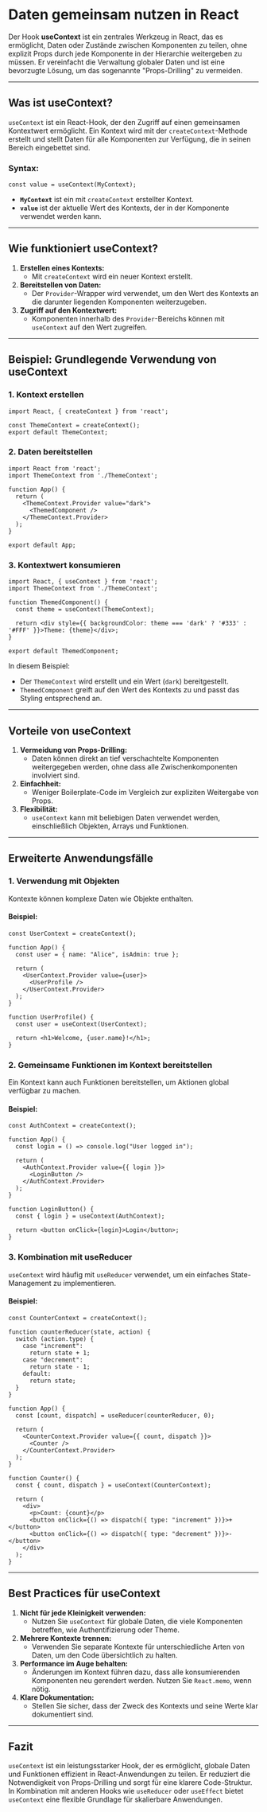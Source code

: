# **Daten gemeinsam nutzen in React**

Der Hook **useContext** ist ein zentrales Werkzeug in React, das es ermöglicht, Daten oder Zustände zwischen Komponenten zu teilen, ohne explizit Props durch jede Komponente in der Hierarchie weitergeben zu müssen. Er vereinfacht die Verwaltung globaler Daten und ist eine bevorzugte Lösung, um das sogenannte "Props-Drilling" zu vermeiden.

---

## **Was ist useContext?**
`useContext` ist ein React-Hook, der den Zugriff auf einen gemeinsamen Kontextwert ermöglicht. Ein Kontext wird mit der `createContext`-Methode erstellt und stellt Daten für alle Komponenten zur Verfügung, die in seinen Bereich eingebettet sind.
### **Syntax:**
```
const value = useContext(MyContext);
```
- **`MyContext`** ist ein mit `createContext` erstellter Kontext.    
- **`value`** ist der aktuelle Wert des Kontexts, der in der Komponente verwendet werden kann.
    
---
## **Wie funktioniert useContext?**
1. **Erstellen eines Kontexts:**    
    - Mit `createContext` wird ein neuer Kontext erstellt.        
2. **Bereitstellen von Daten:**    
    - Der `Provider`-Wrapper wird verwendet, um den Wert des Kontexts an die darunter liegenden Komponenten weiterzugeben.        
3. **Zugriff auf den Kontextwert:**    
    - Komponenten innerhalb des `Provider`-Bereichs können mit `useContext` auf den Wert zugreifen.     
---
## **Beispiel: Grundlegende Verwendung von useContext**
### **1. Kontext erstellen**
```
import React, { createContext } from 'react';

const ThemeContext = createContext();
export default ThemeContext;
```
### **2. Daten bereitstellen**
```
import React from 'react';
import ThemeContext from './ThemeContext';

function App() {
  return (
    <ThemeContext.Provider value="dark">
      <ThemedComponent />
    </ThemeContext.Provider>
  );
}

export default App;
```
### **3. Kontextwert konsumieren**
```
import React, { useContext } from 'react';
import ThemeContext from './ThemeContext';

function ThemedComponent() {
  const theme = useContext(ThemeContext);

  return <div style={{ backgroundColor: theme === 'dark' ? '#333' : '#FFF' }}>Theme: {theme}</div>;
}

export default ThemedComponent;
```
In diesem Beispiel:
- Der `ThemeContext` wird erstellt und ein Wert (`dark`) bereitgestellt.    
- `ThemedComponent` greift auf den Wert des Kontexts zu und passt das Styling entsprechend an.
    
---
## **Vorteile von useContext**
1. **Vermeidung von Props-Drilling:**    
    - Daten können direkt an tief verschachtelte Komponenten weitergegeben werden, ohne dass alle Zwischenkomponenten involviert sind.        
2. **Einfachheit:**    
    - Weniger Boilerplate-Code im Vergleich zur expliziten Weitergabe von Props.        
3. **Flexibilität:**    
    - `useContext` kann mit beliebigen Daten verwendet werden, einschließlich Objekten, Arrays und Funktionen.
        
---
## **Erweiterte Anwendungsfälle**
### **1. Verwendung mit Objekten**
Kontexte können komplexe Daten wie Objekte enthalten.
#### **Beispiel:**
```
const UserContext = createContext();

function App() {
  const user = { name: "Alice", isAdmin: true };

  return (
    <UserContext.Provider value={user}>
      <UserProfile />
    </UserContext.Provider>
  );
}

function UserProfile() {
  const user = useContext(UserContext);

  return <h1>Welcome, {user.name}!</h1>;
}
```
### **2. Gemeinsame Funktionen im Kontext bereitstellen**
Ein Kontext kann auch Funktionen bereitstellen, um Aktionen global verfügbar zu machen.
#### **Beispiel:**
```
const AuthContext = createContext();

function App() {
  const login = () => console.log("User logged in");

  return (
    <AuthContext.Provider value={{ login }}>
      <LoginButton />
    </AuthContext.Provider>
  );
}

function LoginButton() {
  const { login } = useContext(AuthContext);

  return <button onClick={login}>Login</button>;
}
```
### **3. Kombination mit useReducer**
`useContext` wird häufig mit `useReducer` verwendet, um ein einfaches State-Management zu implementieren.
#### **Beispiel:**
```
const CounterContext = createContext();

function counterReducer(state, action) {
  switch (action.type) {
    case "increment":
      return state + 1;
    case "decrement":
      return state - 1;
    default:
      return state;
  }
}

function App() {
  const [count, dispatch] = useReducer(counterReducer, 0);

  return (
    <CounterContext.Provider value={{ count, dispatch }}>
      <Counter />
    </CounterContext.Provider>
  );
}

function Counter() {
  const { count, dispatch } = useContext(CounterContext);

  return (
    <div>
      <p>Count: {count}</p>
      <button onClick={() => dispatch({ type: "increment" })}>+</button>
      <button onClick={() => dispatch({ type: "decrement" })}>-</button>
    </div>
  );
}
```
---
## **Best Practices für useContext**
1. **Nicht für jede Kleinigkeit verwenden:**    
    - Nutzen Sie `useContext` für globale Daten, die viele Komponenten betreffen, wie Authentifizierung oder Theme.        
2. **Mehrere Kontexte trennen:**    
    - Verwenden Sie separate Kontexte für unterschiedliche Arten von Daten, um den Code übersichtlich zu halten.        
3. **Performance im Auge behalten:**    
    - Änderungen im Kontext führen dazu, dass alle konsumierenden Komponenten neu gerendert werden. Nutzen Sie `React.memo`, wenn nötig.        
4. **Klare Dokumentation:**    
    - Stellen Sie sicher, dass der Zweck des Kontexts und seine Werte klar dokumentiert sind.
        
---
## **Fazit**
`useContext` ist ein leistungsstarker Hook, der es ermöglicht, globale Daten und Funktionen effizient in React-Anwendungen zu teilen. Er reduziert die Notwendigkeit von Props-Drilling und sorgt für eine klarere Code-Struktur. In Kombination mit anderen Hooks wie `useReducer` oder `useEffect` bietet `useContext` eine flexible Grundlage für skalierbare Anwendungen.